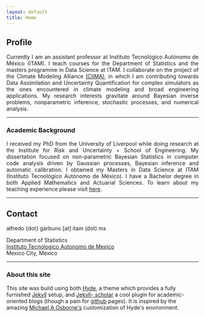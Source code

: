```yaml
---
layout: default
title: Home
---
```


## Profile

<div align="justify">

Currently I am an assistant professor at Instituto Tecnológico Autónomo de
México (ITAM). I teach courses for the Department of Statistics and the masters
programme in Data Science at ITAM. I collaborate on the project of the Climate
Modeling Alliance <a href="https://clima.caltech.edu/">(CliMA)</a>, in which I
am contributing towards Data Assimilation and Uncertainty Quantification for
complex simulators as the ones encountered in climate modeling and broad
engineering applications. My research interests gravitate around Bayesian
inverse problems, nonparametric inference, stochastic processes, and numerical
analysis.

<!---I am driven by large scale applications of mathematical models, often
encountered in numerical optimisation and pattern recognition tasks as in
machine learning. As a professional, I have specialised in numerical methods,
statistical modelling, data visualisation and applied probability models.--->

</div>

<div align="justify"></div>
<hr>

### Academic Background


<div align="justify">

I received my PhD from the University of Liverpool while doing research at the
Institute for Risk and Uncertainty + School of Engineering. My dissertation
focused on non-parametric Bayesian Statistics in computer code analysis driven
by Gaussian processes, Bayesian inference and automatic calibration. I obtained
my Masters in Data Science at ITAM (Instituto Tecnológico Autónomo de México). I
have a Bachelor degree in both Applied Mathematics and Actuarial Sciences.
To learn about my teaching experience please visit [here](http://agarbuno.github.io/teaching/).

</div>

<hr>

## Contact

alfredo {dot} garbuno [at] itam (dot) mx

Department of Statistics  
[Instituto Tecnologico Autonomo de Mexico](https://www.itam.mx/)  
Mexico City, Mexico

<hr>

### About this site

This site was build using both [Hyde](https://github.com/poole/hyde), a theme
which provides a fully furnished [Jekyll]() setup, and [Jekyll-
scholar](https://github.com/inukshuk/jekyll-scholar) a cool plugin for
academic-oriented blogs (though a pain for [github](http://github.com)
pages). It is inspired by the amazing [Michael A
Osborne's](http://www.robots.ox.ac.uk/~mosb/) customization of Hyde's
environment.
